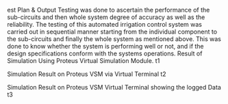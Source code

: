 
est Plan & Output
Testing was done to ascertain the performance of the sub-circuits and then whole system degree of accuracy as well as the reliability. The testing of this automated irrigation control system was carried out in sequential manner starting from the individual component to the sub-circuits and finally the whole system as mentioned above. This was done to know whether the system is performing well or not, and if the design specifications conform with the systems operations. Result of Simulation Using Proteus Virtual Simulation Module.
t1

Simulation Result on Proteus VSM via Virtual Terminal
t2

Simulation Result on Proteus VSM Virtual Terminal showing the logged Data
t3
